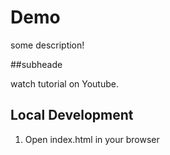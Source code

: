 # Demo
some description!

##subheade

watch tutorial on Youtube.

## Local Development 

1. Open index.html in your browser